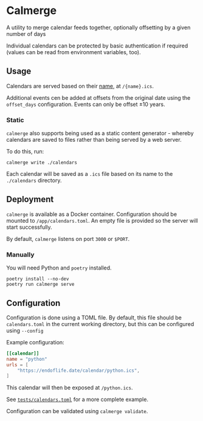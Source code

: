 # Calmerge

A utility to merge calendar feeds together, optionally offsetting by a given number of days

Individual calendars can be protected by basic authentication if required (values can be read from environment variables, too).

## Usage

Calendars are served based on their [name](#configuration), at `/{name}.ics`.

Additional events cen be added at offsets from the original date using the `offset_days` configuration. Events can only be offset ±10 years.

### Static

`calmerge` also supports being used as a static content generator - whereby calendars are saved to files rather than being served by a web server.

To do this, run:

```
calmerge write ./calendars
```

Each calendar will be saved as a `.ics` file based on its name to the `./calendars` directory.

## Deployment

`calmerge` is available as a Docker container. Configuration should be mounted to `/app/calendars.toml`. An empty file is provided so the server will start successfully.

By default, `calmerge` listens on port `3000` or `$PORT`.

### Manually

You will need Python and `poetry` installed.

```
poetry install --no-dev
poetry run calmerge serve
```

## Configuration

Configuration is done using a TOML file. By default, this file should be `calendars.toml` in the current working directory, but this can be configured using `--config`

Example configuration:

```toml
[[calendar]]
name = "python"
urls = [
    "https://endoflife.date/calendar/python.ics",
]
```

This calendar will then be exposed at `/python.ics`.

See [`tests/calendars.toml`](./tests/calendars.toml) for a more complete example.

Configuration can be validated using `calmerge validate`.
